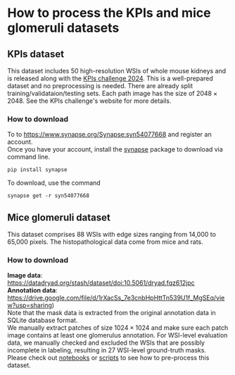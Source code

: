 # How to process the KPIs and mice glomeruli datasets
## KPIs dataset
This dataset includes 50 high-resolution WSIs of whole mouse kidneys and is released along with the [KPIs challenge 2024](https://sites.google.com/view/kpis2024/).
This is a well-prepared dataset and no preprocessing is needed. There are already split training/validataion/testing sets. Each path image has the size of $2048\times2048$. See the KPIs challenge's website for more details.
### How to download
To to https://www.synapse.org/Synapse:syn54077668 and register an account.  
Once you have your account, install the [synapse](https://pypi.org/project/synapse/) package to download via command line.
```shell
pip install synapse
```
To download, use the command
```shell
synapse get -r syn54077668
```

## Mice glomeruli dataset
This dataset comprises 88 WSIs with edge sizes ranging from 14,000 to 65,000 pixels. 
The histopathological data come from mice and rats.  
### How to download
**Image data**: https://datadryad.org/stash/dataset/doi:10.5061/dryad.fqz612jpc  
**Annotation data**: https://drive.google.com/file/d/1rXacSs_7e3cnbHpHttTn539U1f_MgSEq/view?usp=sharing)  
Note that the mask data is extracted from the original annotation data in SQLite database format.  
We manually extract patches of size $1024\times1024$ and make sure each patch image contains at least one glomerulus annotation. 
For WSI-level evaluation data, we manually checked and excluded the WSIs that are possibly incomplete in labeling, resulting in 27 WSI-level ground-truth masks.  
Please check out [notebooks](notebooks) or [scripts](scripts) to see how to pre-process this dataset.